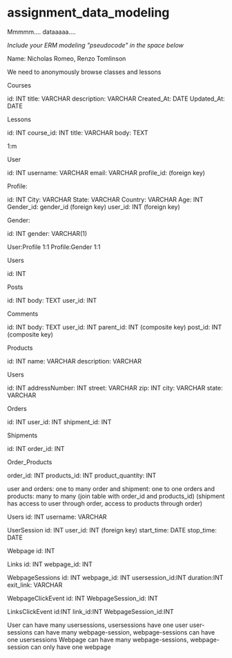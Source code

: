 # assignment_data_modeling
Mmmmm.... dataaaaa....

*Include your ERM modeling "pseudocode" in the space below*


Name: Nicholas Romeo, Renzo Tomlinson


<!--Basic-->

<!--You are building a free online learning platform which will be used by students who are exclusively online (but don't need to be logged in or kept track of). You offer many different courses, each with a title and description, and each course has multiple lessons which can be displayed. Lesson content consists of a title and body text. What are the Goals? Entities? Attributes, types and constraints? Relationships? Design the data model for this web app.-->

We need to anonymously browse classes and lessons

Courses

id: INT
title: VARCHAR
description: VARCHAR
Created_At: DATE
Updated_At: DATE


Lessons

id: INT
course_id: INT
title: VARCHAR
body: TEXT

1:m

<!--You are building the profile page for a new User on your login site. You are already storing your User's username and email, but now you want to collect demographic information like City, State, Country, Age and Gender. Think -- how many profiles should a User have? How would you relate this to the User model? Design the data model for this web app.-->

User

id: INT
username: VARCHAR
email: VARCHAR
profile_id: (foreign key)

Profile:

id: INT
City: VARCHAR
State: VARCHAR
Country: VARCHAR
Age: INT
Gender_id: gender_id (foreign key)
user_id: INT (foreign key)

Gender:

id: INT
gender: VARCHAR(1)

User:Profile 1:1
Profile:Gender 1:1

<!--You want to build a message board like Hacker News. Users can post links. Other users can comment on these submissions or comment on the comments. How would you make sure a comment knows where in the hierarchy it lives? Design the data model for this web app.-->

Users

id: INT

Posts

id: INT
body: TEXT
user_id: INT

Comments

id: INT
body: TEXT
user_id: INT
parent_id: INT (composite key)
post_id: INT (composite key)

<!--You want to build an e-commerce site like a very simplified Amazon.com. You'll need to keep track of products, users, orders, shipments and all the bits and pieces necessary to glue them all together. Design the data model for this web app. How can you handle the quantity of items in each order? How do you know where an order has been shipped? Bonus: What happens to your historical data if a user opts to delete their account? How might you handle this?-->

Products

id: INT
name: VARCHAR
description: VARCHAR

Users

id: INT
addressNumber: INT
street: VARCHAR
zip: INT
city: VARCHAR
state: VARCHAR

Orders

id: INT
user_id: INT
shipment_id: INT

Shipments

id: INT
order_id: INT

Order_Products

order_id: INT
products_id: INT
product_quantity: INT

user and orders: one to many
order and shipment: one to one
orders and products: many to many (join table with order_id and products_id)
(shipment has access to user through order, access to products through order)

<!-- (Optional) You want to collect analytics data for visitors and logged-in-users who are visiting your website. This includes basic information like page views and more advanced things like link clicks and time on page. You ideally want to tie this information back to a given user if possible. Design the data model for this analytics infrastructure. You'll have to use your judgement about what additional attributes would be interesting to track -->

Users
id: INT
username: VARCHAR

UserSession
id: INT
user_id: INT (foreign key)
start_time: DATE
stop_time: DATE

Webpage
id: INT

Links
id: INT
webpage_id: INT

WebpageSessions
id: INT
webpage_id: INT
usersession_id:INT
duration:INT
exit_link: VARCHAR

WebpageClickEvent
id: INT
WebpageSession_id: INT


LinksClickEvent
id:INT
link_id:INT
WebpageSession_id:INT

User can have many usersessions, usersessions have one user
user-sessions can have many webpage-session, webpage-sessions can have one usersessions
Webpage can have many webpage-sessions, webpage-session can only have one webpage





